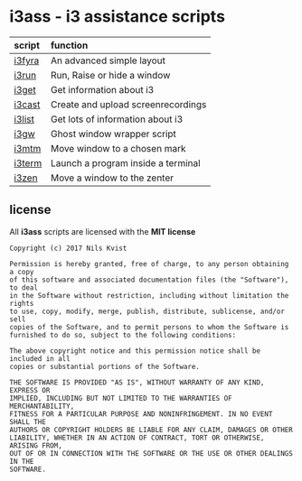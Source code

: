 
i3ass - i3 assistance scripts 
=============================

|**script**              |**function**|
|:-----------------------|:-----------|
|[i3fyra](/i3ass/i3fyra) |An advanced simple layout         |
|[i3run](/i3ass/i3run)   |Run, Raise or hide a window       |
|[i3get](/i3ass/i3get)   |Get information about i3          |
|[i3cast](/i3ass/i3cast) |Create and upload screenrecordings|
|[i3list](/i3ass/i3list) |Get lots of information about i3  |
|[i3gw](/i3ass/i3gw)     |Ghost window wrapper script       |
|[i3mtm](/i3ass/i3mtm)   |Move window to a chosen mark      |
|[i3term](/i3ass/i3term) |Launch a program inside a terminal|
|[i3zen](/i3ass/i3zen)   |Move a window to the zenter       |

license
-------
All **i3ass** scripts are licensed with the **MIT license**

``` text
Copyright (c) 2017 Nils Kvist

Permission is hereby granted, free of charge, to any person obtaining a copy
of this software and associated documentation files (the "Software"), to deal
in the Software without restriction, including without limitation the rights
to use, copy, modify, merge, publish, distribute, sublicense, and/or sell
copies of the Software, and to permit persons to whom the Software is
furnished to do so, subject to the following conditions:

The above copyright notice and this permission notice shall be included in all
copies or substantial portions of the Software.

THE SOFTWARE IS PROVIDED "AS IS", WITHOUT WARRANTY OF ANY KIND, EXPRESS OR
IMPLIED, INCLUDING BUT NOT LIMITED TO THE WARRANTIES OF MERCHANTABILITY,
FITNESS FOR A PARTICULAR PURPOSE AND NONINFRINGEMENT. IN NO EVENT SHALL THE
AUTHORS OR COPYRIGHT HOLDERS BE LIABLE FOR ANY CLAIM, DAMAGES OR OTHER
LIABILITY, WHETHER IN AN ACTION OF CONTRACT, TORT OR OTHERWISE, ARISING FROM,
OUT OF OR IN CONNECTION WITH THE SOFTWARE OR THE USE OR OTHER DEALINGS IN THE
SOFTWARE.
```

